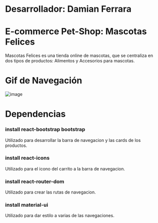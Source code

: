 # Desarrollador: Damian Ferrara
# E-commerce Pet-Shop: Mascotas Felices
Mascotas Felices es una tienda online de mascotas, que se centraliza en dos tipos de productos: Alimentos y Accesorios para mascotas.

# Gif de Navegación
![image](https://github.com/dami2390/mascotasfelicesreactjs/src/gifmascotas.gif)

# Dependencias
###  install react-bootstrap bootstrap
Utilizado para desarrollar la barra de navegacion y las cards de los productos.
###  install react-icons
Utilizado para el icono del carrito a la barra de navegacion.
###  install react-router-dom
Utilizado para crear las rutas de navegacion.
###  install material-ui
Utilizado para dar estilo a varias de las navegaciones.